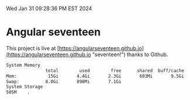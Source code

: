 Wed Jan 31 09:28:36 PM EST 2024

# Angular seventeen


This project is live at [https://angularseventeen.github.io](https://angularseventeen.github.io "seventeen!") thanks to Github.

```bash
System Memory
               total        used        free      shared  buff/cache   available
Mem:            15Gi       4.4Gi       2.3Gi       603Mi       9.5Gi        10Gi
Swap:          8.0Gi       890Mi       7.1Gi
System Storage
505M	.
